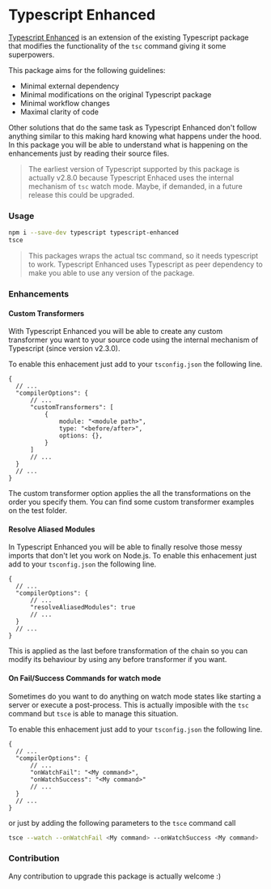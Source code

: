 Typescript Enhanced
===================

[Typescript Enhanced](https://github.com/Rzial/typescript-enhanced) is an
extension of the existing Typescript package that modifies the functionality of
the `tsc` command giving it some superpowers.

This package aims for the following guidelines:
* Minimal external dependency
* Minimal modifications on the original Typescript package
* Minimal workflow changes 
* Maximal clarity of code

Other solutions that do the same task as Typescript Enhanced don't follow
anything similar to this making hard knowing what happens under the hood. In
this package you will be able to understand what is happening on the
enhancements just by reading their source files.

> The earliest version of Typescript supported by this package is actually v2.8.0 because
Typescript Enhaced uses the internal mechanism of `tsc` watch mode. Maybe, if demanded,
in a future release this could be upgraded.


### Usage
```bash
npm i --save-dev typescript typescript-enhanced
tsce
```

> This packages wraps the actual tsc command, so it needs typescript to work.
> Typescript Enhanced uses Typescript as peer dependency to make you able to
> use any version of the package.

### Enhancements
#### Custom Transformers
With Typescript Enhanced you will be able to create any custom transformer you
want to your source code using the internal mechanism of Typescript (since
version v2.3.0).

To enable this enhacement just add to your `tsconfig.json` the following line.
```json5
{
  // ...
  "compilerOptions": {
      // ...
      "customTransformers": [
          {
              module: "<module path>",
              type: "<before/after>",
              options: {},
          }
      ]
      // ...
  }
  // ...
}
```

The custom transformer option applies the all the transformations on the order
you specify them. You can find some custom transformer examples on the
test folder.

#### Resolve Aliased Modules
In Typescript Enhanced you will be able to finally resolve those messy imports 
that don't let you work on Node.js.
To enable this enhacement just add to your `tsconfig.json` the following line.
```json5
{
  // ...
  "compilerOptions": {
      // ...
      "resolveAliasedModules": true
      // ...
  }
  // ...
}
```

This is applied as the last before transformation of the chain so you can
modify its behaviour by using any before transformer if you want.

#### On Fail/Success Commands for watch mode
Sometimes do you want to do anything on watch mode states like starting a
server or execute a post-process. This is actually imposible with the `tsc`
command but `tsce` is able to manage this situation.

To enable this enhacement just add to your `tsconfig.json` the following line.
```json5
{
  // ...
  "compilerOptions": {
      // ...
      "onWatchFail": "<My command>",
      "onWatchSuccess": "<My command>"
      // ...
  }
  // ...
}
```

or just by adding the following parameters to the `tsce` command call

```bash
tsce --watch --onWatchFail <My command> --onWatchSuccess <My command>
```
### Contribution
Any contribution to upgrade this package is actually welcome :)
